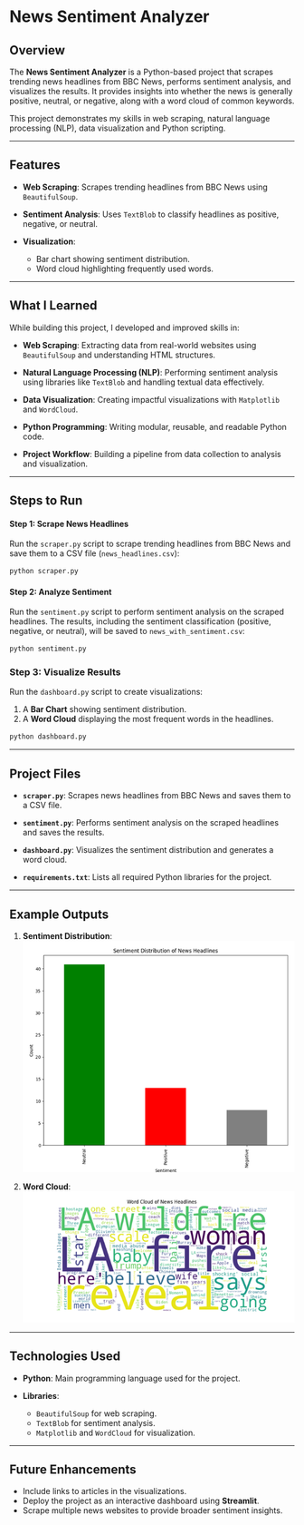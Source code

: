 
# News Sentiment Analyzer

## Overview

The **News Sentiment Analyzer** is a Python-based project that scrapes trending news headlines from BBC News, performs sentiment analysis, and visualizes the results. It provides insights into whether the news is generally positive, neutral, or negative, along with a word cloud of common keywords.

This project demonstrates my skills in web scraping, natural language processing (NLP), data visualization and Python scripting.

---

## Features

- **Web Scraping**:
  Scrapes trending headlines from BBC News using `BeautifulSoup`.
  
- **Sentiment Analysis**:
  Uses `TextBlob` to classify headlines as positive, negative, or neutral.

- **Visualization**:
  - Bar chart showing sentiment distribution.
  - Word cloud highlighting frequently used words.

---

## What I Learned

While building this project, I developed and improved skills in:
- **Web Scraping**:
  Extracting data from real-world websites using `BeautifulSoup` and understanding HTML structures.
  
- **Natural Language Processing (NLP)**:
  Performing sentiment analysis using libraries like `TextBlob` and handling textual data effectively.
  
- **Data Visualization**:
  Creating impactful visualizations with `Matplotlib` and `WordCloud`.
  
- **Python Programming**:
  Writing modular, reusable, and readable Python code.

- **Project Workflow**:
  Building a pipeline from data collection to analysis and visualization.

---

## Steps to Run

#### **Step 1: Scrape News Headlines**
Run the `scraper.py` script to scrape trending headlines from BBC News and save them to a CSV file (`news_headlines.csv`):
```bash
python scraper.py
```

#### **Step 2: Analyze Sentiment**
Run the `sentiment.py` script to perform sentiment analysis on the scraped headlines. The results, including the sentiment classification (positive, negative, or neutral), will be saved to `news_with_sentiment.csv`:
```bash
python sentiment.py
```

### Step 3: Visualize Results
Run the `dashboard.py` script to create visualizations:
1. A **Bar Chart** showing sentiment distribution.
2. A **Word Cloud** displaying the most frequent words in the headlines.

```bash
python dashboard.py
```

---

## Project Files

- **`scraper.py`**:
  Scrapes news headlines from BBC News and saves them to a CSV file.

- **`sentiment.py`**:
  Performs sentiment analysis on the scraped headlines and saves the results.

- **`dashboard.py`**:
  Visualizes the sentiment distribution and generates a word cloud.

- **`requirements.txt`**:
  Lists all required Python libraries for the project.

---

## Example Outputs

1. **Sentiment Distribution**:
   ![Sentiment Distribution](images/Picture1.png)

2. **Word Cloud**:
   ![Word Cloud](images/Picture2.png)

---

## Technologies Used

- **Python**:
  Main programming language used for the project.

- **Libraries**:
  - `BeautifulSoup` for web scraping.
  - `TextBlob` for sentiment analysis.
  - `Matplotlib` and `WordCloud` for visualization.

---

## Future Enhancements

- Include links to articles in the visualizations.
- Deploy the project as an interactive dashboard using **Streamlit**.
- Scrape multiple news websites to provide broader sentiment insights.




